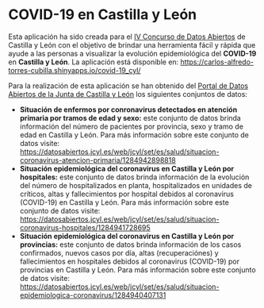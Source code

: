 # COVID-19 en Castilla y León

Esta aplicación ha sido creada para el [IV Concurso de Datos Abiertos](https://datosabiertos.jcyl.es/web/es/concurso-datos-abiertos/concurso-datos-abiertos.html) de Castilla y León con el objetivo de brindar una herramienta fácil y rápida que ayude a las personas a visualizar la evolución epidemiológica del **COVID-19** en **Castilla y León**. La aplicación está disponible en: https://carlos-alfredo-torres-cubilla.shinyapps.io/covid-19_cyl/

Para la realización de esta aplicación se han obtenido del [Portal de Datos Abiertos de la Junta de Castilla y León](https://datosabiertos.jcyl.es/web/es/catalogo-datos.html) los siguientes conjuntos de datos: 
* **Situación de enfermos por conronavirus detectados en atención primaria por tramos de edad y sexo:** este conjunto de datos brinda información del número de pacientes por provincia, sexo y tramo de edad en Castilla y León. Para más información sobre este conjunto de datos visite: https://datosabiertos.jcyl.es/web/jcyl/set/es/salud/situacion-coronavirus-atencion-primaria/1284942898818
* **Situación epidemiológica del coronavirus en Castilla y León por hospitales:** este conjunto de datos brinda información de la evolución del número de hospitalizados en planta, hospitalizados en unidades de críticos, altas y fallecimientos por hospital debidos al coronavirus (COVID-19) en Castilla y León. Para más información sobre este conjunto de datos visite: https://datosabiertos.jcyl.es/web/jcyl/set/es/salud/situacion-coronavirus-hospitales/1284941728695
* **Situación epidemiológica del coronavirus en Castilla y León por provincias:** este conjunto de datos brinda información de los casos confirmados, nuevos casos por día, altas (recuperaciónes) y fallecimientos en hospitales debidos al coronavirus (COVID-19) por provincias en Castilla y León. Para más información sobre este conjunto de datos visite: https://datosabiertos.jcyl.es/web/jcyl/set/es/salud/situacion-epidemiologica-coronavirus/1284940407131
